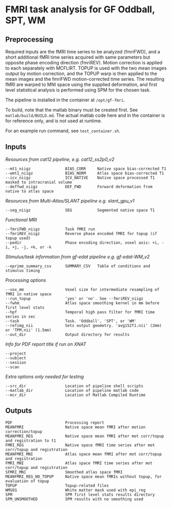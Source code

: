 # FMRI task analysis for GF Oddball, SPT, WM

## Preprocessing

Required inputs are the fMRI time series to be analyzed (fmriFWD), and a short additional fMRI 
time series acquired with same parameters but opposite phase encoding direction (fmriREV). Motion 
correction is applied to each separately with MCFLIRT. TOPUP is used with the two mean images 
output by motion correction, and the TOPUP warp is then applied to the mean images and the 
fmriFWD motion-corrected time series. The resulting fMRI are warped to MNI space using the 
supplied deformation, and first level statistical analysis is performed using SPM for the chosen 
task.

The pipeline is installed in the container at `/opt/gf-fmri`.

To build, note that the matlab binary must be created first. See `matlab/build/BUILD.md`. The 
actual matlab code here and in the container is for reference only, and is not used at runtime.

For an example run command, see `test_container.sh`.


## Inputs

*Resources from cat12 pipeline, e.g. cat12_ss2p0_v2*
     
    --mt1_niigz               BIAS_CORR     Native space bias-corrected T1
    --wmt1_niigz              BIAS_NORM     Atlas space bias-corrected T1
    --icv_niigz               ICV_NATIVE    Native space processed T1 masked to intracranial volume
    --deffwd_niigz            DEF_FWD       Forward deformation from native to atlas space

*Resources from Multi-Atlas/SLANT pipeline e.g. slant_gpu_v1*
    
    --seg_niigz               SEG           Segmented native space T1

*Functional MRI*
    
    --fmriFWD_niigz           Task fMRI run
    --fmriREV_niigz           Reverse phase encoded fMRI for topup (if topup used)
    --pedir                   Phase encoding direction, voxel axis: +i, -i, +j, -j, +k, or -k

*Stimulus/task information from gf-edat pipeline e.g. gf-edat-WM_v2*
    
    --eprime_summary_csv      SUMMARY_CSV   Table of conditions and stimulus timing

*Processing options*
    
    --vox_mm                  Voxel size for intermediate resampling of fMRI in native space
    --run_topup               'yes' or 'no'. See --fmriREV_niigz
    --fwhm                    Atlas space smoothing kernel in mm before first level stats
    --hpf                     Temporal high pass filter for fMRI time series in sec
    --task                    Task. 'Oddball', 'SPT', or 'WM'
    --refimg_nii              Sets output geometry. 'avg152T1.nii' (2mm) or 'TPM.nii' (1.5mm)
    --out_dir                 Output directory for results

*Info for PDF report title if run on XNAT*
    
    --project
    --subject
    --session
    --scan

*Extra options only needed for testing*
    
    --src_dir                 Location of pipeline shell scripts
    --matlab_dir              Location of pipeline matlab code
    --mcr_dir                 Location of Matlab Compiled Runtime


## Outputs

    PDF                       Processing report
    MEANFMRI                  Native space mean fMRI after motion correction/topup
    MEANFMRI_REG              Native space mean fMRI after mot corr/topup and registration to t1
    FMRI_REG                  Native space fMRI time series after mot corr/topup and registration
    MEANFMRI_MNI              Atlas space mean fMRI after mot corr/topup and registration
    FMRI_MNI                  Atlas space fMRI time series after mot corr/topup and registration
    SFMRI_MNI                 Smoothed atlas space fMRI
    MEANFMRI_REG_NO_TOPUP     Native space mean fMRIs without topup, for evaluation of topup
    TOPUP                     Topup-related files
    WMSEG                     White matter mask used with epi_reg
    SPM                       SPM first level stats results directory
    SPM_UNSMOOTHED            SPM results with no smoothing used
